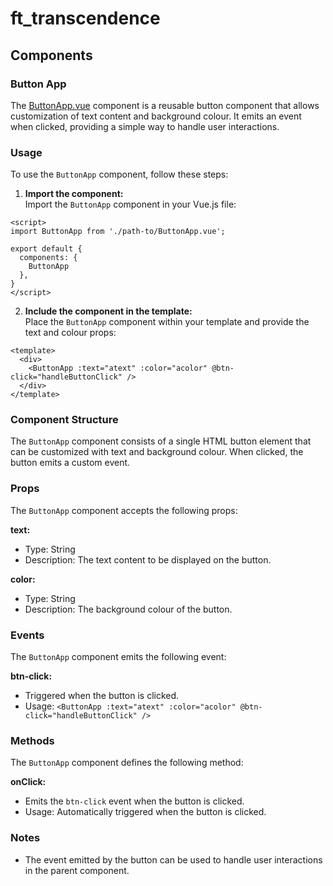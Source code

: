 # ft_transcendence
## Components
### Button App
The [ButtonApp.vue](../../frontend/src/components/ButtonApp.vue) component is a reusable button component that allows customization of text content and background colour. It emits an event when clicked, providing a simple way to handle user interactions.  

### Usage
To use the `ButtonApp` component, follow these steps:

1. **Import the component:**  
Import the `ButtonApp` component in your Vue.js file:
```
<script>
import ButtonApp from './path-to/ButtonApp.vue';

export default {
  components: {
    ButtonApp
  },
}
</script>
```
2. **Include the component in the template:**  
Place the `ButtonApp` component within your template and provide the text and colour props:
```
<template>
  <div>
    <ButtonApp :text="atext" :color="acolor" @btn-click="handleButtonClick" />
  </div>
</template>
```

### Component Structure
The `ButtonApp` component consists of a single HTML button element that can be customized with text and background colour. When clicked, the button emits a custom event.  

### Props
The `ButtonApp` component accepts the following props:  

**text:**
- Type: String  
- Description: The text content to be displayed on the button.  

**color:**
- Type: String  
- Description: The background colour of the button.  

### Events
The `ButtonApp` component emits the following event:

**btn-click:**  
- Triggered when the button is clicked.  
- Usage: `<ButtonApp :text="atext" :color="acolor" @btn-click="handleButtonClick" />`

### Methods
The `ButtonApp` component defines the following method:

**onClick:**
- Emits the `btn-click` event when the button is clicked.  
- Usage: Automatically triggered when the button is clicked.  

### Notes
- The event emitted by the button can be used to handle user interactions in the parent component.  
